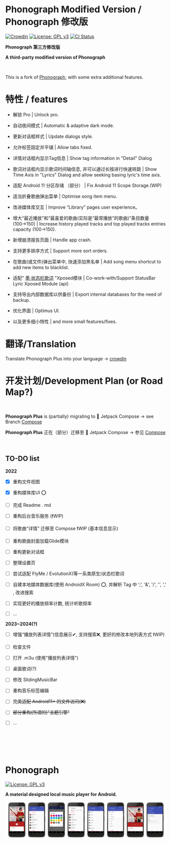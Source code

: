 # Phonograph Modified Version / Phonograph 修改版


[![Crowdin](https://badges.crowdin.net/phonograph-plus/localized.svg)](https://crowdin.com/project/phonograph-plus)
[![License: GPL v3](https://img.shields.io/badge/License-GPL%20v3-blue.svg)](https://github.com/chr56/Phonograph_Plus/blob/release/LICENSE.txt)
[<img src="https://github.com/chr56/Phonograph/workflows/ci/badge.svg" alt="CI Status">](https://github.com/chr56/Phonograph_Plus/actions/workflows/ci.yml)

**Phonograph 第三方修改版**

**A third-party modified version of Phonograph**

<br/>

This is a fork of [Phonograph](https://github.com/kabouzeid/Phonograph), with some extra additional features.

# **特性** / **features**

* 解锁 Pro | Unlock pro.

* 自动夜间模式 | Automatic & adaptive dark mode.

* 更新对话框样式 | Update dialogs style.

* 允许标签固定并平铺 | Allow tabs fixed.

* 详情对话框内显示Tag信息 | Show tag information in "Detail" Dialog

* 歌词对话框内显示歌词时间轴信息, 并可以通过长按进行快速转跳 | Show Time Axis in "Lyrics" Dialog and allow seeking basing
  lyric's time axis.

* 适配 Android 11 分区存储 （部分） | Fix Android 11 Scope Storage.(WIP)

* 适当折叠歌曲弹出菜单 | Optimise song item menu.

* 改进媒体库交互 | Improve “Library” pages user experience。

* 增大“最近播放”和“最喜爱的歌曲(实际是“最常播放”的歌曲)”条目数量(100→150) | Increase history played tracks and top played
  tracks entries capacity (100->150).

* 新增崩溃报告页面 | Handle app crash.

* 支持更多排序方式 | Support more sort orders.

* 在歌曲(或文件)弹出菜单中, 快速添加黑名单 | Add song menu shortcut to add new items to blacklist.

* 适配" [墨·状态栏歌词](https://github.com/577fkj/StatusBarLyric) "Xposed模块 | Co-work-with/Support
  StatusBar Lyric Xposed Module (api)
  
* 支持导出内部数据库以供备份 | Export internal databases for the need of backup.

* 优化界面 | Optimus UI.

* 以及更多细小特性 | and more small features/fixes.

# **翻译**/**Translation**

Translate Phonograph Plus into your language -> [crowdin](https://crowdin.com/project/phonograph-plus)


# **开发计划**/**Development Plan (or Road Map?)**
<br/>

**Phonograph Plus** is (partially) migrating to 🚀 Jetpack Compose -> see Branch [Compose](https://github.com/chr56/Phonograph_Plus/tree/Compose)

**Phonograph Plus** 正在（部分）迁移至 🚀 Jetpack Compose -> 参见 [Compose](https://github.com/chr56/Phonograph_Plus/tree/Compose)

<br/>

## **TO-DO list**

**2022**

- [x] 重构文件视图

- [x] 重构媒体库UI ⭕

- [ ] 完成 Readme . md

- [ ] 重构后台音乐服务 (❗WIP)
  
- [ ] 将歌曲“详情” 迁移至 Compose ❗WIP (基本信息显示)
  
- [ ] 重构歌曲封面加载Glide模块

- [ ] 重构更新对话框

- [ ] 整理设置页
  
- [ ] 尝试适配 FlyMe / EvolutionX(等一系类原生)状态栏歌词

- [ ] 自建本地媒体数据库(使用 AndroidX Room) ⭕, 并解析 Tag 中 ‘;’, '&', '/', '\', ',' , 改进搜索

- [ ] 实现更好的播放频率计数, 统计听歌频率

- [ ]  ...

**2023~2024(?)**

- [ ] 增强“播放列表详情”(信息展示✔, 支持搜索❌, 更好的修改本地列表方式 ❗WIP)

- [ ] 检查文件

- [ ] 打开 .m3u (使用"播放列表详情")

- [ ] 桌面歌词(?)

- [ ] 修改 SlidingMusicBar

- [ ] 重构音乐标签编辑

- [ ] <del>完美适配 Android11+ 的文件访问(❌)</del>

- [ ] <del>部分重构(所谓的)"主题引擎"</del>

- [ ] ...

<br/>
<br/>
<br/>
<br/>

# Phonograph

[![License: GPL v3](https://img.shields.io/badge/License-GPL%20v3-blue.svg)](https://github.com/chr56/Phonograph_Plus/blob/release/LICENSE.txt)

**A material designed local music player for Android.**

![Screenshots](./art/art.jpg?raw=true)

